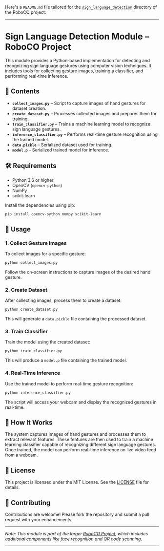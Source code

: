 Here's a `README.md` file tailored for the [`sign_language_detection`](https://github.com/haphm/roboco-proj/tree/master/sign_language_detection) directory of the RoboCO project:

---

# Sign Language Detection Module – RoboCO Project

This module provides a Python-based implementation for detecting and recognizing sign language gestures using computer vision techniques. It includes tools for collecting gesture images, training a classifier, and performing real-time inference.

## 📁 Contents

- **`collect_images.py`** – Script to capture images of hand gestures for dataset creation.
- **`create_dataset.py`** – Processes collected images and prepares them for training.
- **`train_classifier.py`** – Trains a machine learning model to recognize sign language gestures.
- **`inference_classifier.py`** – Performs real-time gesture recognition using the trained model.
- **`data.pickle`** – Serialized dataset used for training.
- **`model.p`** – Serialized trained model for inference.

## 🛠️ Requirements

- Python 3.6 or higher
- OpenCV (`opencv-python`)
- NumPy
- scikit-learn

Install the dependencies using pip:

```bash
pip install opencv-python numpy scikit-learn
```

## 🚀 Usage

### 1. Collect Gesture Images

To collect images for a specific gesture:

```bash
python collect_images.py
```


Follow the on-screen instructions to capture images of the desired hand gesture.

### 2. Create Dataset

After collecting images, process them to create a dataset:

```bash
python create_dataset.py
```


This will generate a `data.pickle` file containing the processed dataset.

### 3. Train Classifier

Train the model using the created dataset:

```bash
python train_classifier.py
```


This will produce a `model.p` file containing the trained model.

### 4. Real-Time Inference

Use the trained model to perform real-time gesture recognition:

```bash
python inference_classifier.py
```


The script will access your webcam and display the recognized gestures in real-time.

## 🧠 How It Works

The system captures images of hand gestures and processes them to extract relevant features. These features are then used to train a machine learning classifier capable of recognizing different sign language gestures. Once trained, the model can perform real-time inference on live video feed from a webcam.

## 📄 License

This project is licensed under the MIT License. See the [LICENSE](../LICENSE) file for details.

## 🤝 Contributing

Contributions are welcome! Please fork the repository and submit a pull request with your enhancements.

---

*Note: This module is part of the larger [RoboCO Project](https://github.com/haphm/roboco-proj), which includes additional components like face recognition and QR code scanning.*

--- 
